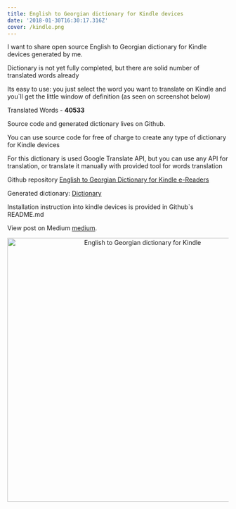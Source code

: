 ```yaml
---
title: English to Georgian dictionary for Kindle devices
date: '2018-01-30T16:30:17.316Z'
cover: /kindle.png
---
```


I want to share open source English to Georgian dictionary for Kindle devices generated by me.

Dictionary is not yet fully completed, but there are solid number of translated words already

Its easy to use: you just select the word you want to translate on Kindle and you`ll get the little window of definition (as seen on screenshot below)

<!-- read more -->

Translated Words - **40533**

Source code and generated dictionary lives on Github.

You can use source code for free of charge to create any type of dictionary for Kindle devices

For this dictionary is used Google Translate API, but you can use any API for translation, or translate it manually with provided tool for words translation

Github repository
[English to Georgian Dictionary for Kindle e-Readers](https://github.com/shakogegia/english_georgian_dictionary_kindle)

Generated dictionary: [Dictionary](https://github.com/shakogegia/english_georgian_dictionary_kindle/releases/download/0.1/dict.mobi)

Installation instruction into kindle devices is provided in Github`s README.md

View post on Medium
[medium](https://medium.com/@shalva.gegia/%E1%83%94%E1%83%9C%E1%83%92%E1%83%9A%E1%83%98%E1%83%A1%E1%83%A3%E1%83%A0-%E1%83%A5%E1%83%90%E1%83%A0%E1%83%97%E1%83%A3%E1%83%9A%E1%83%98-%E1%83%9A%E1%83%94%E1%83%A5%E1%83%A1%E1%83%98%E1%83%99%E1%83%9D%E1%83%9C%E1%83%9D-%E1%83%A5%E1%83%98%E1%83%9C%E1%83%93%E1%83%9A%E1%83%98%E1%83%A1%E1%83%97%E1%83%95%E1%83%98%E1%83%A1-ac7a57469219).

<p align="center">
  <img style="height: 600px" alt="English to Georgian dictionary for Kindle" src="https://gegia.me/static/d8159a41012d4a760b444e04cacda75a/6164f/kindle.png">
</p>
